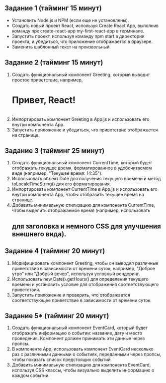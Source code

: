 ## Задание 1 (тайминг 15 минут)

- Установить Node.js и NPM (если еще не установлены).
- Создать новый проект React, используя Create React App, выполнив
команду npx create-react-app my-first-react-app в
терминале.
- Запустить проект, используя команду npm start в директории
проекта, и убедиться, что приложение отображается в браузере.
- Заменить шаблонный текст на произвольный

## Задание 2 (тайминг 15 минут)

1. Создать функциональный компонент Greeting, который выводит
простое приветствие, например, <h1>Привет, React!</h1>.
2. Импортировать компонент Greeting в App.js и использовать его
внутри компонента App.
3. Запустить приложение и убедиться, что приветствие отображается на
странице.

## Задание 3 (тайминг 25 минут)

1. Создать функциональный компонент CurrentTime, который будет
отображать текущее время, форматированное в удобочитаемом виде
(например, "Текущее время: 14:35").
2. Использовать объект Date для получения текущего времени и метод
toLocaleTimeString() для его форматирования.
3. Импортировать компонент CurrentTime в App.js и использовать его
внутри компонента App, чтобы отобразить текущее время на странице.
4. Добавить минимальную стилизацию для компонента CurrentTime,
чтобы выделить отображаемое время (например, использовать <h2>
для заголовка и немного CSS для улучшения внешнего вида).

## Задание 4 (тайминг 20 минут)
1. Модифицировать компонент Greeting, чтобы он выводил различные
приветствия в зависимости от времени суток, например, "Доброе утро" или
"Добрый вечер", используя условный рендеринг.
2. Использовать new Date().getHours() для определения текущего времени и
установить условие для отображения соответствующего приветствия.
3. Запустить приложение и проверить, что отображается соответствующее
приветствие в зависимости от времени суток.

## Задание 5* (тайминг 20 минут)
1. Создать функциональный компонент EventCard, который будет отображать
информацию о событии: название, дату и место проведения. Компонент должен
принимать эти данные через пропсы.
2. В компоненте App, использовать компонент EventCard несколько раз с
различными данными о событиях, переданными через пропсы, чтобы показать
список предстоящих событий.
3. Добавить минимальную стилизацию для компонента EventCard, используя CSS
классы, чтобы визуально выделить информацию о каждом событии.